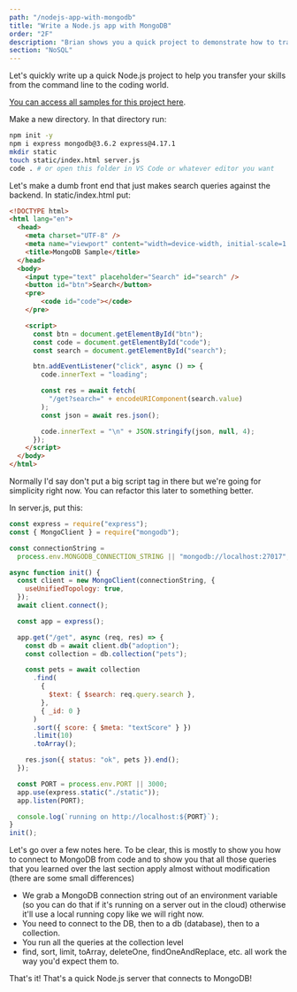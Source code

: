 ```yaml
---
path: "/nodejs-app-with-mongodb"
title: "Write a Node.js app with MongoDB"
order: "2F"
description: "Brian shows you a quick project to demonstrate how to translate these command line concepts into code with a Node.js app to query our pets database"
section: "NoSQL"
---
```


Let's quickly write up a quick Node.js project to help you transfer your skills from the command line to the coding world.

[You can access all samples for this project here][samples].

Make a new directory. In that directory run:

```bash
npm init -y
npm i express mongodb@3.6.2 express@4.17.1
mkdir static
touch static/index.html server.js
code . # or open this folder in VS Code or whatever editor you want
```

Let's make a dumb front end that just makes search queries against the backend. In static/index.html put:

```html
<!DOCTYPE html>
<html lang="en">
  <head>
    <meta charset="UTF-8" />
    <meta name="viewport" content="width=device-width, initial-scale=1.0" />
    <title>MongoDB Sample</title>
  </head>
  <body>
    <input type="text" placeholder="Search" id="search" />
    <button id="btn">Search</button>
    <pre>
        <code id="code"></code>
    </pre>

    <script>
      const btn = document.getElementById("btn");
      const code = document.getElementById("code");
      const search = document.getElementById("search");

      btn.addEventListener("click", async () => {
        code.innerText = "loading";

        const res = await fetch(
          "/get?search=" + encodeURIComponent(search.value)
        );
        const json = await res.json();

        code.innerText = "\n" + JSON.stringify(json, null, 4);
      });
    </script>
  </body>
</html>
```

Normally I'd say don't put a big script tag in there but we're going for simplicity right now. You can refactor this later to something better.

In server.js, put this:

```javascript
const express = require("express");
const { MongoClient } = require("mongodb");

const connectionString =
  process.env.MONGODB_CONNECTION_STRING || "mongodb://localhost:27017";

async function init() {
  const client = new MongoClient(connectionString, {
    useUnifiedTopology: true,
  });
  await client.connect();

  const app = express();

  app.get("/get", async (req, res) => {
    const db = await client.db("adoption");
    const collection = db.collection("pets");

    const pets = await collection
      .find(
        {
          $text: { $search: req.query.search },
        },
        { _id: 0 }
      )
      .sort({ score: { $meta: "textScore" } })
      .limit(10)
      .toArray();

    res.json({ status: "ok", pets }).end();
  });

  const PORT = process.env.PORT || 3000;
  app.use(express.static("./static"));
  app.listen(PORT);

  console.log(`running on http://localhost:${PORT}`);
}
init();
```

Let's go over a few notes here. To be clear, this is mostly to show you how to connect to MongoDB from code and to show you that all those queries that you learned over the last section apply almost without modification (there are some small differences)

- We grab a MongoDB connection string out of an environment variable (so you can do that if it's running on a server out in the cloud) otherwise it'll use a local running copy like we will right now.
- You need to connect to the DB, then to a db (database), then to a collection.
- You run all the queries at the collection level
- find, sort, limit, toArray, deleteOne, findOneAndReplace, etc. all work the way you'd expect them to.

That's it! That's a quick Node.js server that connects to MongoDB!

[samples]: https://github.com/btholt/db-samples
